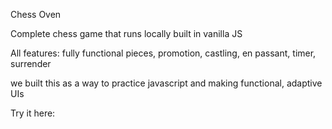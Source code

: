 Chess Oven

Complete chess game that runs locally built in vanilla JS

All features: fully functional pieces, promotion, castling, en passant, timer, surrender

we built this as a way to practice javascript and making functional, adaptive UIs

Try it here:
